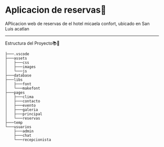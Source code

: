 # Aplicacion de reservas🏢

APlicacion web de reservas de el hotel micaela confort, ubicado en San Luis acatlan

---
Estructura del Proyecto📚📁

```
├───.vscode
├───assets
│   ├───css
│   ├───images
│   └───js
├───database
├───libs
│   ├───font
│   └───makefont
├───pages
│   ├───clima
│   ├───contacto
│   ├───evento
│   ├───galeria
│   ├───principal
│   └───reservas
├───temp
└───usuarios
    ├───admin
    ├───chat
    └───recepcionista